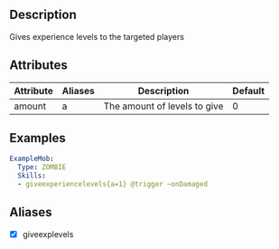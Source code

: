 ## Description
Gives experience levels to the targeted players


## Attributes
| Attribute | Aliases   | Description                                                          | Default |
|-----------|-----------|----------------------------------------------------------------------|---------|
| amount    | a         | The amount of levels to give                                         | 0       |


## Examples
```yaml
ExampleMob:
  Type: ZOMBIE
  Skills:
  - giveexperiencelevels{a=1} @trigger ~onDamaged
```


## Aliases
- [x] giveexplevels